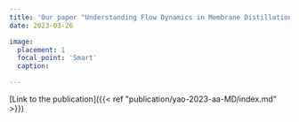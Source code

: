 ```yaml
---
title: 'Our paper "Understanding Flow Dynamics in Membrane Distillation: Effects of Reactor Design on Polarization" has been published in Separation and Purification Technology.'
date: 2023-03-26

image:
  placement: 1
  focal_point: 'Smart'
  caption: 

---
```


[Link to the publication]({{< ref "publication/yao-2023-aa-MD/index.md" >}})